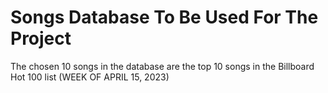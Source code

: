 # Songs Database To Be Used For The Project
The chosen 10 songs in the database are the top 10 songs in the Billboard Hot 100 list (WEEK OF APRIL 15, 2023)

